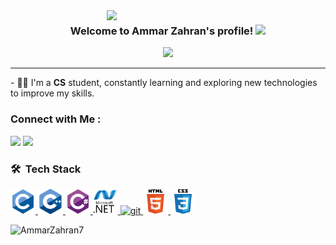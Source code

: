 
<img width="350" align="right" src="https://github.com/Govindv7555/Govindv7555/blob/main/1574956586430.gif">

<h3 align="center">
  Welcome to Ammar Zahran's profile!
  <img src="https://github.com/Govindv7555/Govindv7555/blob/main/1574956586430.gif" width="28">
</h3>

<!-- Typing SVG by DenverCoder1 - https://github.com/DenverCoder1/readme-typing-svg -->
<p align="center">
  <a href="https://github.com/DenverCoder1/readme-typing-svg"><img src="https://readme-typing-svg.herokuapp.com/?lines=Backend%20Developer;&font=Fira%20Code&center=true&width=440&height=45&color=f75c7e&vCenter=true&size=22"></a>
  <hr>
</p> 
- 👨‍💻 I'm a <strong>CS</strong> student, constantly learning and exploring new technologies<br>    to improve my skills.


### Connect with Me :

<a href="https://www.linkedin.com/in/ammar-zahran-a5937a261/" target="_blank"><img src="https://img.shields.io/badge/-Ammar%20Zahran-0077B5?style=for-the-badge&logo=Linkedin&logoColor=white"/></a>
<a href="https://www.facebook.com/amar.mohamed.zahran" target="_blank"><img src="https://img.shields.io/badge/-Ammar%20Zahran-0077B5?style=for-the-badge&logo=Facebook&logoColor=white"/></a>
### 🛠 &nbsp;Tech Stack
<p align="left"> <a href="https://www.cprogramming.com/" target="_blank" rel="noreferrer">
 <img src="https://raw.githubusercontent.com/devicons/devicon/master/icons/c/c-original.svg" alt="c" width="40" height="40"/> 
</a> <a href="https://www.w3schools.com/cpp/" target="_blank" rel="noreferrer"> 
<img src="https://raw.githubusercontent.com/devicons/devicon/master/icons/cplusplus/cplusplus-original.svg" alt="cplusplus" width="40" height="40"/>
 </a> <a href="https://www.w3schools.com/cs/" target="_blank" rel="noreferrer">
 <img src="https://raw.githubusercontent.com/devicons/devicon/master/icons/csharp/csharp-original.svg" alt="csharp" width="40" height="40"/>
 </a> <a href="https://dotnet.microsoft.com/" target="_blank" rel="noreferrer"> <img src="https://raw.githubusercontent.com/devicons/devicon/master/icons/dot-net/dot-net-original-wordmark.svg" alt="dotnet" width="40" height="40"/> </a>
 <a href="https://git-scm.com/" target="_blank" rel="noreferrer"> <img src="https://www.vectorlogo.zone/logos/git-scm/git-scm-icon.svg" alt="git" width="40" height="40"/> </a>
 <a href="https://www.w3.org/html/" target="_blank" rel="noreferrer"> <img src="https://raw.githubusercontent.com/devicons/devicon/master/icons/html5/html5-original-wordmark.svg" alt="html5" width="40" height="40"/> </a> 
 <a href="https://www.w3schools.com/css/" target="_blank" rel="noreferrer"> <img src="https://raw.githubusercontent.com/devicons/devicon/master/icons/css3/css3-original-wordmark.svg" alt="css3" width="40" height="40"/> </a>

<p><img align="left" src="https://github-readme-stats.vercel.app/api/top-langs?username=AmmarZahran7&show_icons=true&locale=en&layout=compact&theme=radical" alt="AmmarZahran7"/> </p>


